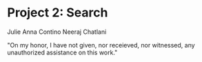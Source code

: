 # Project 2: Search

Julie Anna Contino
Neeraj Chatlani

"On my honor, I have not given, nor receieved, nor witnessed, any unauthorized assistance on this work."
